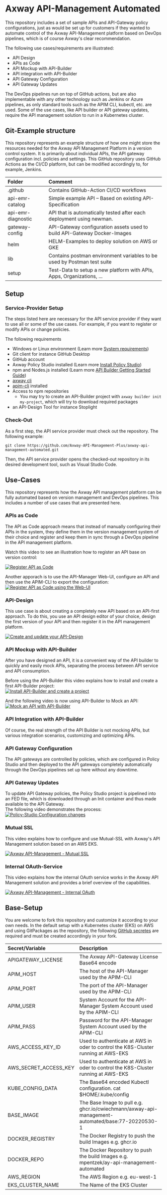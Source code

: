 # Axway API-Management Automated

This repository includes a set of sample APIs and API-Gateway policy configurations, just as would be set up for customers if they wanted to automate control of the Axway API-Management platform based on DevOps pipelines, which is of course Axway's clear recommendation.

The following use cases/requirements are illustrated:

- API Design
- APIs as Code
- API Mockup with API-Builder
- API integration with API-Builder
- API Gateway Configuration
- API Gateway Updates

The DevOps pipelines run on top of GitHub actions, but are also implementable with any other technology such as Jenkins or Azure pipelines, as only standard tools such as the APIM CLI, kubectl, etc. are used. 
Some of the use cases, like API builder or API gateway updates, require the API management solution to run in a Kubernetes cluster.

## Git-Example structure

This repository represents an example structure of how one might store the resources needed for the Axway API Management Platform in a version control system. It is primarily about individual APIs, the API gateway configuration incl. policies and settings. This GitHub repository uses GitHub Actions as the CI/CD platform, but can be modified accordingly to, for example, Jenkins.

| Folder                                            | Comment                                                                           | 
| :---                                              | :---                                                                              |
| .github                                           | Contains GitHub-Action CI/CD workflows                                            |
| api-emr-catalog                                   | Simple example API – Based on existing API-Specification                          |
| api-emr-diagnostic                                | API that is automatically tested after each deployment using newman.              |
| gateway-config                                    | API-Gateway configuration assets used to build API-Gateway Docker-Images          |
| helm                                              | HELM-Examples to deploy solution on AWS or GKE                                    |
| lib                                               | Contains postman environment variables to be used by Postman test suite           |
| setup                                             | Test-Data to setup a new platform with APIs, Apps, Organizations, ...             |

## Setup 

### Service-Provider Setup

The steps listed here are necessary for the API service provider if they want to use all or some of the use cases. For example, if you want to register or modify APIs or change policies.

The following requirements
- Windows or Linux environment (Learn more [System requirements](https://docs.axway.com/bundle/axway-open-docs/page/docs/apim_installation/apigtw_install/system_requirements/index.html#operating-systems-and-hardware))
- Git client for instance GitHub Desktop
- GitHub account
- Axway Policy Studio installed (Learn more [Install Policy Studio](https://docs.axway.com/bundle/axway-open-docs/page/docs/apim_installation/apigtw_install/install_policy_studio/index.html))
- npm and Nodes.js installed (Learn more [API Builder Getting Started Guide](https://docs.axway.com/bundle/API_Builder_4x_allOS_en/page/api_builder_getting_started_guide.html))
- [axway cli](https://docs.axway.com/bundle/Axway_CLI_allOS_en/page/axway_cli.html)
- [apim-cli](https://github.com/Axway-API-Management-Plus/apim-cli/wiki/1.-How-to-get-started) installed
- Access to npm repositories
  - You may try to create an API-Builder project with `axway builder init my-project`, which will try to download required packages
- an API-Design Tool for instance Stoplight

### Check-Out

As a first step, the API service provider must check out the repository. The following example:
```
git clone https://github.com/Axway-API-Management-Plus/axway-api-management-automated.git
```

Then, the API service provider opens the checked-out repository in its desired development tool, such as Visual Studio Code.

## Use-Cases

This repository represents how the Axway API management platform can be fully automated based on version management and DevOps pipelines. This includes a number of use cases that are presented here.

### APIs as Code

The API as Code approach means that instead of manually configuring their APIs in the system, they define them in the version management system of their choice and register and keep them in sync through a DevOps pipeline in the API management platform.  

Watch this video to see an illustration how to register an API base on version control:  

[![Register API as Code](https://img.youtube.com/vi/zlFDsXnTRyY/0.jpg)](https://youtu.be/zlFDsXnTRyY)

Another apporach is to use the API-Manager Web-UI, configure an API and then use the APIM-CLI to export the configuration:  
[![Register API as Code using the Web-UI](https://img.youtube.com/vi/QWMTJpXB7QE/0.jpg)](https://youtu.be/QWMTJpXB7QE)

### API-Design

This use case is about creating a completely new API based on an API-first approach. To do this, you use an API design editor of your choice, design the first version of your API and then register it in the API management platform.  

[![Create and update your API-Design](https://img.youtube.com/vi/T9_-TQVJYkc/0.jpg)](https://youtu.be/T9_-TQVJYkc)

### API Mockup with API-Builder

After you have designed an API, it is a convenient way of the API builder to quickly and easily mock APIs, separating the process between API service and API consumption. 

Before using the API-Builder this video explains how to install and create a first API-Builder project:  
[![Install API-Builder and create a project](https://img.youtube.com/vi/ncU6qz1zf2g/0.jpg)](https://youtu.be/ncU6qz1zf2g)  

And the following video is now using API-Builder to Mock an API:  
[![Mock an API with API-Builder](https://img.youtube.com/vi/pT1I8U8zOqA/0.jpg)](https://youtu.be/pT1I8U8zOqA)  


### API Integration with API-Builder

Of course, the real strength of the API Builder is not mocking APIs, but various integration scenarios, customizing and optimizing APIs. 

### API Gateway Configuration

The API gateways are controlled by policies, which are configured in Policy Studio and then deployed to the API gateways completely automatically through the DevOps pipelines set up here without any downtime.

### API Gateway Updates

To update API Gateway policies, the Policy Studio project is pipelined into an FED file, which is downloaded through an Init container and thus made available to the API Gateway.  
The following video demonstrates the process:  
[![Policy-Studio Configuration changes](https://img.youtube.com/vi/2fpoCuSxUxs/0.jpg)](https://youtu.be/2fpoCuSxUxs)  


### Mutual SSL

This video explains how to configure and use Mutual-SSL with Axway's API Management solution based on an AWS EKS.  

[![Axway API-Management - Mutual SSL](https://img.youtube.com/vi/IsAt9bE4aUk/0.jpg)](https://youtu.be/IsAt9bE4aUk)  

### Internal OAuth-Service 

This video explains how the internal OAuth service works in the Axway API Management solution and provides a brief overview of the capabilities.   

[![Axway API-Management - Internal OAuth](https://img.youtube.com/vi/pANzfw2ALYc/0.jpg)](https://youtu.be/pANzfw2ALYc)  

## Base-Setup

You are welcome to  fork this repository and customize it according to your own needs. In the default setup with a Kubernetes cluster (EKS) on AWS and using GitPackages as the repository, the following [GitHub secretes](https://docs.github.com/en/actions/reference/encrypted-secrets#creating-encrypted-secrets-for-a-repository) are required and must be created accordingly in your fork. 

| Secret/Variable        | Description                                                                            |
| :---                   | :---                                                                                   |
| APIGATEWAY_LICENSE     | The Axway API-Gateway License Base64 encode                                            |
| APIM_HOST              | The host of the API-Manager used by the APIM-CLI                                       |
| APIM_PORT              | The port of the API-Manager used by the APIM-CLI                                       |
| APIM_USER              | System Account for the API-Manager System Account used by the APIM-CLI                 |
| APIM_PASS              | Password for the API-Manager System Account used by the APIM-CLI                       |
| AWS_ACCESS_KEY_ID      | Used to authenticate at AWS in oder to control the K8S-Cluster running at AWS-EKS      |
| AWS_SECRET_ACCESS_KEY  | Used to authenticate at AWS in oder to control the K8S-Cluster running at AWS-EKS      |
| KUBE_CONFIG_DATA       | The Base64 encoded Kubectl configuration. cat $HOME/.kube/config | base64              |
| BASE_IMAGE             | The Base Image to pull  e.g. ghcr.io/cwiechmann/axway-api-management-automated/base:77-20220530-1   |
| DOCKER_REGISTRY        | The Docker Registry to push the build Images  e.g. ghcr.io                              |
| DOCKER_REPO            | The Docker Repository to push the build Images e.g. mpentzek/ay-api-management-automated  |
| AWS_REGION             | The AWS Region e.g. eu-west-1                                                              |
| EKS_CLUSTER_NAME       | The Name of the EKS Cluster                                                              |
